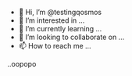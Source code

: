 - 👋 Hi, I’m @testingqosmos
- 👀 I’m interested in ...
- 🌱 I’m currently learning ...
- 💞️ I’m looking to collaborate on ...
- 📫 How to reach me ...

<!---
testingqosmos/testingqosmos is a ✨ special ✨ repository because its `README.md` (this file) appears on your GitHub profile.
You can click the Preview link to take a look at your changes.
--->

..oopopo
